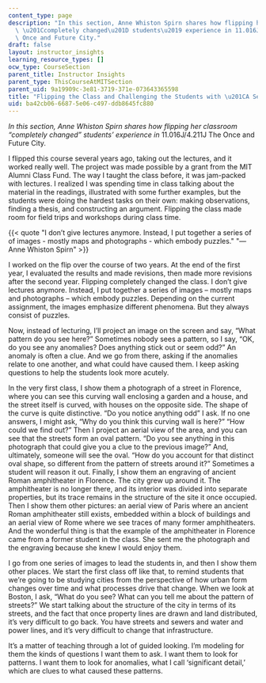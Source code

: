 ```yaml
---
content_type: page
description: "In this section, Anne Whiston Spirn shares how flipping her classroom\
  \ \u201Ccompletely changed\u201D students\u2019 experience in 11.016J/4.211J The\
  \ Once and Future City."
draft: false
layout: instructor_insights
learning_resource_types: []
ocw_type: CourseSection
parent_title: Instructor Insights
parent_type: ThisCourseAtMITSection
parent_uid: 9a19909c-3e81-3719-371e-073643365598
title: "Flipping the Class and Challenging the Students with \u201CA Series of Puzzles\u201D"
uid: ba42cb06-6687-5e06-c497-ddb8645fc880
---
```

_In this section, Anne Whiston Spirn shares how flipping her classroom “completely changed” students’ experience in_ 11.016J/4.211J The Once and Future City.

I flipped this course several years ago, taking out the lectures, and it worked really well. The project was made possible by a grant from the MIT Alumni Class Fund. The way I taught the class before, it was jam-packed with lectures. I realized I was spending time in class talking about the material in the readings, illustrated with some further examples, but the students were doing the hardest tasks on their own: making observations, finding a thesis, and constructing an argument. Flipping the class made room for field trips and workshops during class time.

{{< quote "I don’t give lectures anymore. Instead, I put together a series of of images - mostly maps and photographs - which embody puzzles." "— Anne Whiston Spirn" >}}

I worked on the flip over the course of two years. At the end of the first year, I evaluated the results and made revisions, then made more revisions after the second year. Flipping completely changed the class. I don’t give lectures anymore. Instead, I put together a series of images – mostly maps and photographs – which embody puzzles. Depending on the current assignment, the images emphasize different phenomena. But they always consist of puzzles.

Now, instead of lecturing, I’ll project an image on the screen and say, “What pattern do you see here?” Sometimes nobody sees a pattern, so I say, “OK, do you see any anomalies? Does anything stick out or seem odd?” An anomaly is often a clue. And we go from there, asking if the anomalies relate to one another, and what could have caused them. I keep asking questions to help the students look more acutely.

In the very first class, I show them a photograph of a street in Florence, where you can see this curving wall enclosing a garden and a house, and the street itself is curved, with houses on the opposite side. The shape of the curve is quite distinctive. “Do you notice anything odd” I ask. If no one answers, I might ask, “Why do you think this curving wall is here?” “How could we find out?” Then I project an aerial view of the area, and you can see that the streets form an oval pattern. “Do you see anything in this photograph that could give you a clue to the previous image?” And, ultimately, someone will see the oval. “How do you account for that distinct oval shape, so different from the pattern of streets around it?” Sometimes a student will reason it out. Finally, I show them an engraving of ancient Roman amphitheater in Florence. The city grew up around it. The amphitheater is no longer there, and its interior was divided into separate properties, but its trace remains in the structure of the site it once occupied. Then I show them other pictures: an aerial view of Paris where an ancient Roman amphitheater still exists, embedded within a block of buildings and an aerial view of Rome where we see traces of many former amphitheaters. And the wonderful thing is that the example of the amphitheater in Florence came from a former student in the class. She sent me the photograph and the engraving because she knew I would enjoy them.

I go from one series of images to lead the students in, and then I show them other places. We start the first class off like that, to remind students that we’re going to be studying cities from the perspective of how urban form changes over time and what processes drive that change. When we look at Boston, I ask, “What do you see? What can you tell me about the pattern of streets?” We start talking about the structure of the city in terms of its streets, and the fact that once property lines are drawn and land distributed, it’s very difficult to go back. You have streets and sewers and water and power lines, and it’s very difficult to change that infrastructure.

It’s a matter of teaching through a lot of guided looking. I’m modeling for them the kinds of questions I want them to ask. I want them to look for patterns. I want them to look for anomalies, what I call ‘significant detail,’ which are clues to what caused these patterns.
